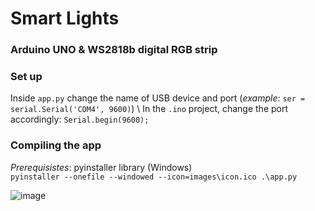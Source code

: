 # Smart Lights
### Arduino UNO & WS2818b digital RGB strip

### Set up
Inside `app.py` change the name of USB device and port (*example*: `ser = serial.Serial('COM4', 9600)`) \ 
In the `.ino` project, change the port accordingly: `Serial.begin(9600);`

### Compiling the app
*Prerequisistes*: pyinstaller library (Windows) \
`pyinstaller --onefile --windowed --icon=images\icon.ico .\app.py`

![image](https://github.com/mircea-popa02/smart-lights/assets/59504943/07addfa4-28dc-4bac-a9dc-6b6ac8684be3)
